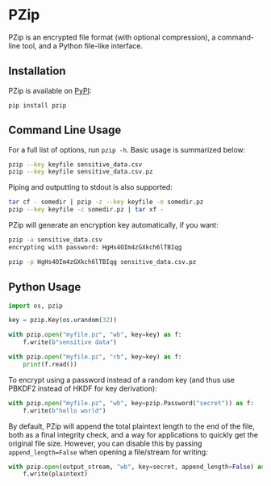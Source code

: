 # PZip

PZip is an encrypted file format (with optional compression), a command-line tool, and a Python file-like interface.

## Installation

PZip is available on [PyPI](https://pypi.org/project/pzip/):

`pip install pzip`


## Command Line Usage

For a full list of options, run `pzip -h`. Basic usage is summarized below:

```bash
pzip --key keyfile sensitive_data.csv
pzip --key keyfile sensitive_data.csv.pz
```

Piping and outputting to stdout is also supported:

```bash
tar cf - somedir | pzip -z --key keyfile -o somedir.pz
pzip --key keyfile -c somedir.pz | tar xf -
```

PZip will generate an encryption key automatically, if you want:

```bash
pzip -a sensitive_data.csv
encrypting with password: HgHs4OIm4zGXkch6lTBIqg

pzip -p HgHs4OIm4zGXkch6lTBIqg sensitive_data.csv.pz
```

## Python Usage

```python
import os, pzip

key = pzip.Key(os.urandom(32))

with pzip.open("myfile.pz", "wb", key=key) as f:
    f.write(b"sensitive data")

with pzip.open("myfile.pz", "rb", key=key) as f:
    print(f.read())
```

To encrypt using a password instead of a random key (and thus use PBKDF2 instead of HKDF for key derivation):

```python
with pzip.open("myfile.pz", "wb", key=pzip.Password("secret")) as f:
    f.write(b"hello world")
```

By default, PZip will append the total plaintext length to the end of the file, both as a final integrity check, and a way for applications to quickly get the original file size. However, you can disable this by passing `append_length=False` when opening a file/stream for writing:

```python
with pzip.open(output_stream, "wb", key=secret, append_length=False) as f:
    f.write(plaintext)
```
